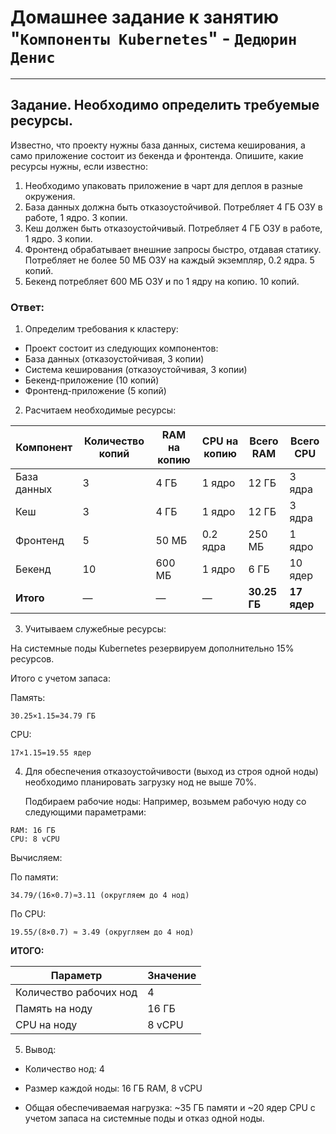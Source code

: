 # Домашнее задание к занятию "`Компоненты Kubernetes`" - `Дедюрин Денис`

---
## Задание. Необходимо определить требуемые ресурсы.

Известно, что проекту нужны база данных, система кеширования, а само приложение состоит из бекенда и фронтенда. Опишите, какие ресурсы нужны, если известно:

1. Необходимо упаковать приложение в чарт для деплоя в разные окружения.
2. База данных должна быть отказоустойчивой. Потребляет 4 ГБ ОЗУ в работе, 1 ядро. 3 копии.
3. Кеш должен быть отказоустойчивый. Потребляет 4 ГБ ОЗУ в работе, 1 ядро. 3 копии.
4. Фронтенд обрабатывает внешние запросы быстро, отдавая статику. Потребляет не более 50 МБ ОЗУ на каждый экземпляр, 0.2 ядра. 5 копий.
5. Бекенд потребляет 600 МБ ОЗУ и по 1 ядру на копию. 10 копий.

### Ответ:

1. Определим требования к кластеру:

* Проект состоит из следующих компонентов:
* База данных (отказоустойчивая, 3 копии)
* Система кеширования (отказоустойчивая, 3 копии)
* Бекенд-приложение (10 копий)
* Фронтенд-приложение (5 копий)

2. Расчитаем необходимые ресурсы:

| Компонент    | Количество копий | RAM на копию | CPU на копию | Всего RAM | Всего CPU |
|--------------|------------------|--------------|--------------|-----------|-----------|
| База данных  | 3                | 4 ГБ          | 1 ядро        | 12 ГБ      | 3 ядра     |
| Кеш          | 3                | 4 ГБ          | 1 ядро        | 12 ГБ      | 3 ядра     |
| Фронтенд     | 5                | 50 МБ         | 0.2 ядра      | 250 МБ     | 1 ядро     |
| Бекенд       | 10               | 600 МБ        | 1 ядро        | 6 ГБ       | 10 ядер    |
| **Итого**    | —                | —             | —             | **30.25 ГБ** | **17 ядер** |

3. Учитываем служебные ресурсы:

На системные поды Kubernetes резервируем дополнительно 15% ресурсов.

Итого с учетом запаса:

Память:

```
30.25×1.15=34.79 ГБ
```

CPU:

```
17×1.15=19.55 ядер
```

4. Для обеспечения отказоустойчивости (выход из строя одной ноды) необходимо планировать загрузку нод не выше 70%.
   
   Подбираем рабочие ноды:
Например, возьмем рабочую ноду со следующими параметрами: 

```
RAM: 16 ГБ
CPU: 8 vCPU
```

Вычисляем:

По памяти:

```
34.79/(16×0.7)≈3.11 (округляем до 4 нод)
```

По CPU:

```
19.55/(8×0.7) ≈ 3.49 (округляем до 4 нод)
```

**ИТОГО:**

| Параметр                | Значение |
|--------------------------|----------|
| Количество рабочих нод   | 4        |
| Память на ноду           | 16 ГБ    |
| CPU на ноду              | 8 vCPU   |


5. Вывод:

* Количество нод: 4

* Размер каждой ноды: 16 ГБ RAM, 8 vCPU

* Общая обеспечиваемая нагрузка: ~35 ГБ памяти и ~20 ядер CPU с учетом запаса на системные поды и отказ одной ноды.